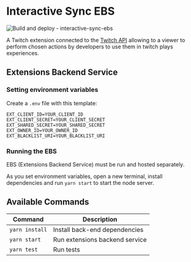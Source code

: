 # Interactive Sync EBS

![Build and deploy - interactive-sync-ebs](https://github.com/jmcartlamy/interactive-sync-ebs/workflows/Build%20and%20deploy%20-%20interactive-sync-ebs/badge.svg)

A Twitch extension connected to the [Twitch API](https://dev.twitch.tv/docs/api) allowing to a viewer to perform chosen actions by developers to use them in twitch plays experiences.

## Extensions Backend Service

### Setting environment variables

Create a `.env` file with this template:

```
EXT_CLIENT_ID=YOUR_CLIENT_ID
EXT_CLIENT_SECRET=YOUR_CLIENT_SECRET
EXT_SHARED_SECRET=YOUR_SHARED_SECRET
EXT_OWNER_ID=YOUR_OWNER_ID
EXT_BLACKLIST_URI=YOUR_BLACKLIST_URI
```

### Running the EBS

EBS (Extensions Backend Service) must be run and hosted separately.

As you set environment variables, open a new terminal, install dependencies and run `yarn start` to start the node server.

## Available Commands

| Command | Description |
|---------|-------------|
| `yarn install` | Install back-end dependencies |
| `yarn start` | Run extensions backend service |
| `yarn test` | Run tests |

